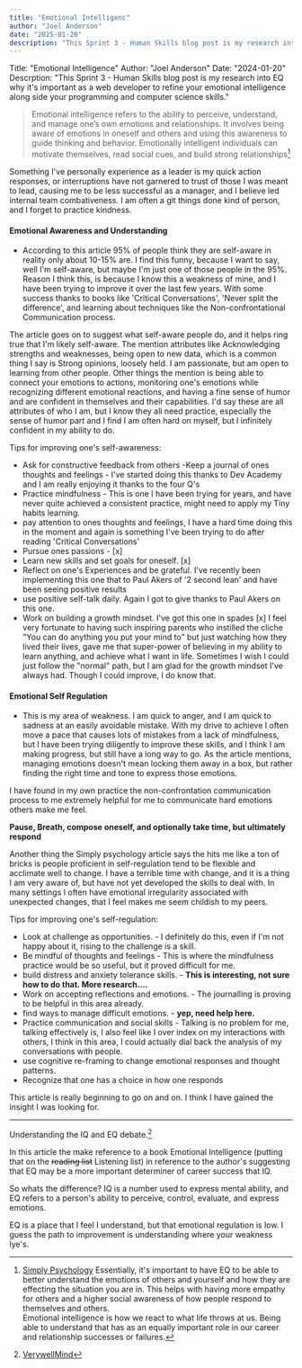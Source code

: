 ```yaml
---
title: "Emotional Intelligenc"
author: "Joel Anderson"
date: "2025-01-20"
description: "This Sprint 3 - Human Skills blog post is my research into EQ why it's important as a web developer to refine your emotional intelligence along side your programming and computer science skills."
---
```

Title: "Emotional Intelligence"
Author: "Joel Anderson"
Date: "2024-01-20"
Descrption: "This Sprint 3 - Human Skills blog post is my research into EQ why it's important as a web developer to refine your emotional intelligence along side your programming and computer science skills."

> Emotional intelligence refers to the ability to perceive, understand, and manage one’s own emotions and relationships. It involves being aware of emotions in oneself and others and using this awareness to guide thinking and behavior. Emotionally intelligent individuals can motivate themselves, read social cues, and build strong relationships[^1]
[^1]: [Simply Psychology](https://www.simplypsychology.org/emotional-intelligence.html)
Essentially, it's important to have EQ to be able to better understand the emotions of others and yourself and how they are effecting the situation you are in. This helps with having more empathy for others and a higher social awareness of how people respond to themselves and others.  
Emotional intelligence is how we react to what life throws at us. Being able to understand that has as an equally important role in our career and relationship successes or failures. 

Something I've personally experience as a leader is my quick action responses, or interruptions have not garnered to trust of those I was meant to lead, causing me to be less successful as a manager, and I believe led internal team combativeness. I am often a git things done kind of person, and I forget to practice kindness.

#### Emotional Awareness and Understanding
- According to this article 95% of people think they are self-aware in reality only about 10-15% are. I find this funny, because I want to say, well I'm self-aware, but maybe I'm just one of those people in the 95%. Reason I think this, is because I know this a weakness of mine, and I have been trying to improve it over the last few years. With some success thanks to books like 'Critical Conversations', 'Never split the difference', and learning about techniques like the Non-confrontational Communication process.

The article goes on to suggest what self-aware people do, and it helps ring true that I'm likely self-aware. The mention attributes like Acknowledging strengths and weaknesses, being open to new data, which is a common thing I say is Strong opinions, loosely held. I am passionate, but am open to learning from other people. Other things the mention is being able to connect your emotions to actions, monitoring one's emotions while recognizing different emotional reactions, and having a fine sense of humor and are confident in themselves and their capabilities. I'd say these are all attributes of who I am, but I know they all need practice, especially the sense of humor part and I find I am often hard on myself, but I infinitely confident in my ability to do.

Tips for improving one's self-awareness:
- Ask for constructive feedback from others
-Keep a journal of ones thoughts and feelings - I've started doing this thanks to Dev Academy and I am really enjoying it thanks to the four Q's
- Practice mindfulness - This is one I have been trying for years, and have never quite achieved a consistent practice, might need to apply my Tiny habits learning.
- pay attention to ones thoughts and feelings, I have a hard time doing this in the moment and again is something I've been trying to do after reading 'Critical Conversations'
- Pursue ones passions - [x]
- Learn new skills and set goals for oneself. [x]
- Reflect on one's Experiences and be grateful. I've recently been implementing this one that to Paul Akers of '2 second lean' and have been seeing positive results
- use positive self-talk daily. Again I got to give thanks to Paul Akers on this one.
- Work on building a growth mindset. I've got this one in spades [x] I feel very fortunate to having such inspiring parents who instilled the cliche "You can do anything you put your mind to" but just watching how they lived their lives, gave me that super-power of believing in my ability to learn anything, and achieve what I want in life. Sometimes I wish I could just follow the "normal" path, but I am glad for the growth mindset I've always had. Though I could improve, I do know that.

#### Emotional Self Regulation
- This is my area of weakness. I am quick to anger, and I am quick to sadness at an easily avoidable mistake. With my drive to achieve I often move a pace that causes lots of mistakes from a lack of mindfulness, but I have been trying diligently to improve these skills, and I think I am making progress, but still have a long way to go. As the article mentions, managing emotions doesn't mean locking them away in a box, but rather finding the right time and tone to express those emotions.

I have found in my own practice the non-confrontation communication process to me extremely helpful for me to communicate hard emotions others make me feel. 

**Pause, Breath, compose oneself, and optionally take time, but ultimately respond** 

Another thing the Simply psychology article says the hits me like a ton of bricks is people proficient in self-regulation tend to be flexible and acclimate well to change. I have a terrible time with change, and it is a thing I am very aware of, but have not yet developed the skills to deal with. In many settings I often have emotional irregularity associated with unexpected changes, that I feel makes me seem childish to my peers. 

Tips for improving one's self-regulation:
- Look at challenge as opportunities. - I definitely do this, even if I'm not happy about it, rising to the challenge is a skill.
- Be mindful of thoughts and feelings - This is where the mindfulness practice would be so useful, but it proved difficult for me.
- build distress and anxiety tolerance skills. - **This is interesting, not sure how to do that. More research....**
- Work on accepting reflections and emotions. - The journalling is proving to be helpful in this area already.
- find ways to manage difficult emotions. - **yep, need help here.**
- Practice communication and social skills - Talking is no problem for me, talking effectively is, I also feel like I over index on my interactions with others, I think in this area, I could actually dial back the analysis of my conversations with people.
- use cognitive re-framing to change emotional responses and thought patterns.
- Recognize that one has a choice in how one responds

This article is really beginning to go on and on. I think I have gained the insight I was looking for.

---

Understanding the IQ and EQ debate.[^2]

[^2]: [VerywellMind](https://www.verywellmind.com/iq-or-eq-which-one-is-more-important-2795287)

In this article the make reference to a book Emotional Intelligence (putting that on the ~~reading list~~ Listening list) in reference to the author's suggesting that EQ may be a more important determiner of career success that IQ.

So whats the difference? IQ is a number used to express mental ability, and EQ refers to a person's ability to perceive, control, evaluate, and express emotions.

EQ is a place that I feel I understand, but that emotional regulation is low. I guess the path to improvement is understanding where your weakness lye's.
